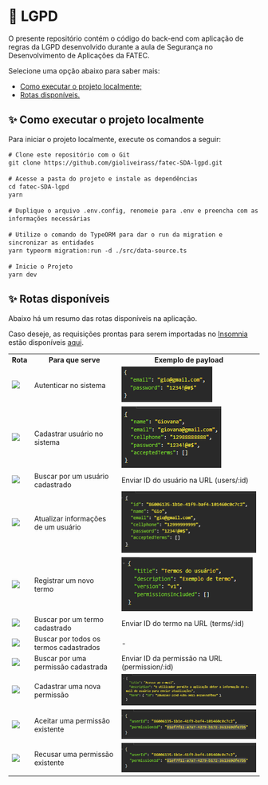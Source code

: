 # 🚀 LGPD

O presente repositório contém o código do back-end com aplicação de regras da LGPD desenvolvido durante a aula de Segurança no Desenvolvimento de Aplicações da FATEC.

Selecione uma opção abaixo para saber mais:

- [Como executar o projeto localmente;](#execucao_local)
- [Rotas disponíveis.](#rotas)

<span id="execucao_local">

## ✨ Como executar o projeto localmente

Para iniciar o projeto localmente, execute os comandos a seguir:

```
# Clone este repositório com o Git
git clone https://github.com/gioliveirass/fatec-SDA-lgpd.git

# Acesse a pasta do projeto e instale as dependências
cd fatec-SDA-lgpd
yarn

# Duplique o arquivo .env.config, renomeie para .env e preencha com as informações necessárias

# Utilize o comando do TypeORM para dar o run da migration e sincronizar as entidades
yarn typeorm migration:run -d ./src/data-source.ts

# Inicie o Projeto
yarn dev
```

<span id="rotas">

## ✨ Rotas disponíveis

Abaixo há um resumo das rotas disponíveis na aplicação.

Caso deseje, as requisições prontas para serem importadas no [Insomnia](https://insomnia.rest/download) estão disponíveis [aqui](https://github.com/gioliveirass/fatec-SDA-lgpd/blob/main/github/requests).

<table>
  <tr>
    <th>Rota</th>
    <th>Para que serve</th>
    <th>Exemplo de payload</th>
  </tr>
  <tr>
    <td><img src="https://badgen.net/badge/POST/auth/2e7d32" /></td>
    <td>Autenticar no sistema</td>
    <td><img src="./github/get_auth.PNG" /></td>
  </tr>
  <tr>
    <td><img src="https://badgen.net/badge/POST/users/2e7d32" /></td>
    <td>Cadastrar usuário no sistema</td>
    <td><img src="./github/post_users.PNG" /></td>
  </tr>
  <tr>
    <td><img src="https://badgen.net/badge/GET/users/9c27b0" /></td>
    <td>Buscar por um usuário cadastrado</td>
    <td>Enviar ID do usuário na URL (users/:id)</td>
  </tr>
  <tr>
    <td><img src="https://badgen.net/badge/PUT/users/ed6c02" /></td>
    <td>Atualizar informações de um usuário</td>
    <td><img src="./github/put_users.PNG" /></td>
  </tr>
  <tr>
    <td><img src="https://badgen.net/badge/POST/terms/2e7d32" /></td>
    <td>Registrar um novo termo</td>
    <td><img src="./github/post_terms.PNG" /></td>
  </tr>
  <tr>
    <td><img src="https://badgen.net/badge/GET/terms/9c27b0" /></td>
    <td>Buscar por um termo cadastrado</td>
    <td>Enviar ID do termo na URL (terms/:id)</td>
  </tr>
  <tr>
    <td><img src="https://badgen.net/badge/GET/terms/9c27b0" /></td>
    <td>Buscar por todos os termos cadastrados</td>
    <td>-</td>
  </tr>
  <tr>
    <td><img src="https://badgen.net/badge/GET/permission/9c27b0" /></td>
    <td>Buscar por uma permissão cadastrada</td>
    <td>Enviar ID da permissão na URL (permission/:id)</td>
  </tr>
  <tr>
    <td><img src="https://badgen.net/badge/POST/permission/2e7d32" /></td>
    <td>Cadastrar uma nova permissão</td>
    <td><img src="./github/post_permission.PNG" /></td>
  </tr>
  <tr>
    <td><img src="https://badgen.net/badge/PUT/permission_accept/ed6c02" /></td>
    <td>Aceitar uma permissão existente</td>
    <td><img src="./github/put_permission.PNG" /></td>
  </tr>
  <tr>
    <td><img src="https://badgen.net/badge/PUT/permission_refuse/ed6c02" /></td>
    <td>Recusar uma permissão existente</td>
    <td><img src="./github/put_permission.PNG" /></td>
  </tr>
</table>
